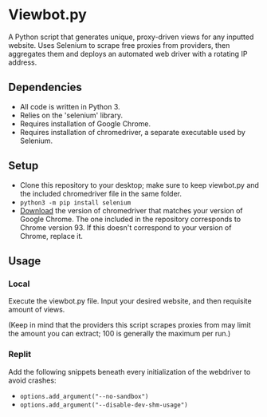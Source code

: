 Viewbot.py
=========
A Python script that generates unique, proxy-driven views for any inputted website. Uses Selenium to scrape free proxies from providers, then aggregates them and deploys an automated web driver with a rotating IP address.

Dependencies
------------
- All code is written in Python 3.
- Relies on the 'selenium' library.
- Requires installation of Google Chrome.
- Requires installation of chromedriver, a separate executable used by Selenium.

Setup
-----
- Clone this repository to your desktop; make sure to keep viewbot.py and the included chromedriver file in the same folder.
- `python3 -m pip install selenium`
- [Download](https://chromedriver.chromium.org/downloads "https://chromedriver.chromium.org/downloads") the version of chromedriver that matches your version of Google Chrome. The one included in the repository corresponds to Chrome version 93. If this doesn't correspond to your version of Chrome, replace it.

Usage
-----
### Local ###
Execute the viewbot.py file. Input your desired website, and then requisite amount of views. 

(Keep in mind that the providers this script scrapes proxies from may limit the amount you can extract; 100 is generally the maximum per run.)

### Replit ###
Add the following snippets beneath every initialization of the webdriver to avoid crashes:
- `options.add_argument("--no-sandbox")`
- `options.add_argument("--disable-dev-shm-usage")`
